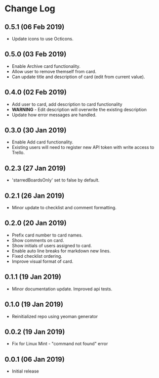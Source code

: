 # Change Log

## 0.5.1 (06 Feb 2019)
- Update icons to use Octicons.

## 0.5.0 (03 Feb 2019)
- Enable Archive card functionality.
- Allow user to remove themself from card.
- Can update title and description of card (edit from current value).

## 0.4.0 (02 Feb 2019)
- Add user to card, add description to card functionality
- **WARNING** - Edit description will overwrite the existing description
- Update how error messages are handled.

## 0.3.0 (30 Jan 2019)
- Enable Add card functionality.
- Existing users will need to register new API token with write access to Trello.

## 0.2.3 (27 Jan 2019)
- 'starredBoardsOnly' set to false by default.

## 0.2.1 (26 Jan 2019)
- Minor update to checklist and comment formatting.

## 0.2.0 (20 Jan 2019)
- Prefix card number to card names.
- Show comments on card.
- Show initials of users assigned to card.
- Enable auto line breaks for markdown new lines.
- Fixed checklist ordering.
- Improve visual format of card.

## 0.1.1 (19 Jan 2019)
- Minor documentation update. Improved api tests.

## 0.1.0 (19 Jan 2019)
- Reinitialized repo using yeoman generator

## 0.0.2 (19 Jan 2019)
- Fix for Linux Mint - "command not found" error

## 0.0.1 (06 Jan 2019)
- Initial release